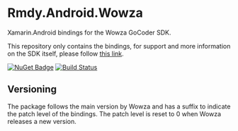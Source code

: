 # Rmdy.Android.Wowza

Xamarin.Android bindings for the Wowza GoCoder SDK.

This repository only contains the bindings, for support and more information on the SDK itself, please follow [this link](https://www.wowza.com/products/gocoder).

[![NuGet Badge](https://buildstats.info/nuget/rmdy.android.wowza)](https://www.nuget.org/packages/Rmdy.Android.wowza/)
[![Build Status](https://app.bitrise.io/app/c660a283db4efb26/status.svg?token=nFs0MakfArMwVoqIzaYCnQ&branch=develop)](https://app.bitrise.io/app/c660a283db4efb26)

## Versioning

The package follows the main version by Wowza and has a suffix to indicate the patch level of the bindings. The patch level is reset to 0 when Wowza releases a new version.